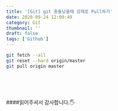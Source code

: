 ```yaml
---
title: '[Git] git 충돌났을때 강제로 Pull하기'
date: 2020-09-24 12:09:49
category: Git
thumbnail: ''
draft: false
tags: ['Github']
---
```


```sh
git fetch --all
git reset --hard origin/master
git pull origin master
```

<br>
<br>
<br>

####읽어주셔서 감사합니다.🖐
